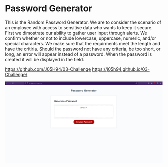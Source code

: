 # Password Generator 

This is the Random Password Generator. We are to consider the scenario of an employee with access to sensitive data who wants to keep it secure. First we dimostrate our ability to gather user input through alerts. We confirm whether or not to include lowercase, uppercase, numeric, and/or special characters. We make sure that the requirments meet the length and have the critiria. Should the password not have any criteria, be too short, or long, an error will appear instead of a password. When the password is created it will be displayed in the field. 

https://github.com/J05H94/03-Challenge
https://j05h94.github.io/03-Challenge/

![preview](./pwGen.PNG)